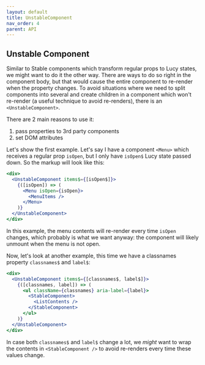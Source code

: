 ```yaml
---
layout: default
title: UnstableComponent
nav_order: 4
parent: API
---
```


## Unstable Component

Similar to Stable components which transform regular props to Lucy states, we might want to do it the other way. There are ways to do so right in the component body, but that would cause the entire component to re-render when the property changes. To avoid situations where we need to split components into several and create children in a component which won't re-render (a useful technique to avoid re-renders), there is an `<UnstableComponent>`.

There are 2 main reasons to use it:

1. pass properties to 3rd party components
2. set DOM attributes

Let's show the first example. Let's say I have a component `<Menu>` which receives a regular prop `isOpen`, but I only have `isOpen$` Lucy state passed down. So the markup will look like this:

```jsx
<div>
  <UnstableComponent items$={[isOpen$]}>
    {([isOpen]) => (
      <Menu isOpen={isOpen}>
        <MenuItems />
      </Menu>
    )}
  </UnstableComponent>
</div>
```

In this example, the menu contents will re-render every time `isOpen` changes, which probably is what we want anyway: the component will likely unmount when the menu is not open.

Now, let's look at another example, this time we have a classnames property `classnames$` and `label$`:

```jsx
<div>
  <UnstableComponent items$={[classnames$, label$]}>
    {([classnames, label]) => (
      <ul className={classnames} aria-label={label}>
        <StableComponent>
          <ListContents />
        </StableComponent>
      </ul>
    )}
  </UnstableComponent>
</div>
```

In case both `classnames$` and `label$` change a lot, we _might_ want to wrap the contents in `<StableComponent />` to avoid re-renders every time these values change.
